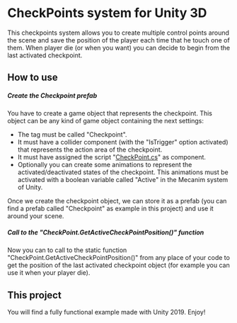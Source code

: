 # CheckPoints system for Unity 3D
This checkpoints system allows you to create multiple control points around the scene and save the position of the player each time that he touch one of them. When player die (or when you want) you can decide to begin from the last activated checkpoint.

## How to use

##### Create the Checkpoint prefab
You have to create a game object that represents the checkpoint. This object can be any kind of game object containing the next settings:

- The tag must be called "Checkpoint".
- It must have a collider component (with the "IsTrigger" option activated) that represents the action area of the checkpoint.
- It must have assigned the script "[CheckPoint.cs](https://github.com/santiandrade/Unity-CheckPoints/blob/master/Assets/Scripts/CheckPoint.cs)" as component.
- Optionally you can create some animations to represent the activated/deactivated states of the checkpoint. This animations must be activated with a boolean variable called "Active" in the Mecanim system of Unity.

Once we create the checkpoint object, we can store it as a prefab (you can find a prefab called "Checkpoint" as example in this project) and use it around your scene.

##### Call to the "CheckPoint.GetActiveCheckPointPosition()" function
Now you can to call to the static function "CheckPoint.GetActiveCheckPointPosition()" from any place of your code to get the position of the last activated checkpoint object (for example you can use it when your player die).

## This project
You will find a fully functional example made with Unity 2019. Enjoy!
